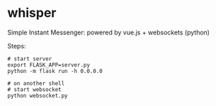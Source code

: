 # whisper
Simple Instant Messenger: powered by vue.js + websockets (python) 

Steps:

```shell
# start server
export FLASK_APP=server.py
python -m flask run -h 0.0.0.0

# on another shell
# start websocket
python websocket.py
```
